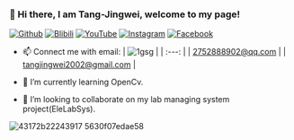### 👋 Hi there, I am Tang-Jingwei, welcome to my page! 

[![Github](https://img.shields.io/badge/-Github-lightgrey)](https://github.com/Tang-JIngWei)
[![Blibili](https://img.shields.io/badge/-Bilibili-ff69b4)](https://space.bilibili.com/649879623?spm_id_from=333.1007.0.0)
[![YouTube](https://img.shields.io/badge/-YouTube-FF0000)](https://www.youtube.com/channel/UCxgnIUNsaw5DqlOR7zAz-UQ)
[![Instagram](https://img.shields.io/badge/-Instagram-EB2DDE)](https://www.instagram.com/tang.jingwei/)
[![Facebook](https://img.shields.io/badge/-FaceBook-blue)](https://www.facebook.com/profile.php?id=100025847011164) 

- 📫 Connect me with email: 
  | ![1gsg](https://user-images.githubusercontent.com/51443742/185310760-1dd3e8c2-71c7-4c34-a15e-0a68135b5bf4.png)  <!-- 签名 -->  |
  | :---: |
  | 2752888902@qq.com |
  | tangjingwei2002@gmail.com |
 
- 🌱 I’m currently learning OpenCv.
- 👯 I’m looking to collaborate on my lab managing system project(EleLabSys).

 
 ![43172b22243917 5630f07edae58](https://user-images.githubusercontent.com/51443742/185304833-25af6fc6-db39-4adc-a9ba-3402ea0521d0.gif) <!-- Gif -->


<!--
**Tang-JIngWei/Tang-JingWei** is a ✨ _special_ ✨ repository because its `README.md` (this file) appears on your GitHub profile.

Here are some ideas to get you started:

- 🔭 I’m currently working on ...
- 🌱 I’m currently learning ...
- 👯 I’m looking to collaborate on ...
- 🤔 I’m looking for help with ...
- 💬 Ask me about ...
- 📫 How to reach me: ...
- 😄 Pronouns: ...
- ⚡ Fun fact: ...
-->
